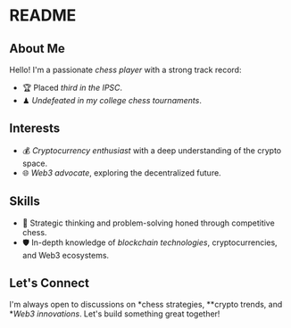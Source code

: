 # README

## About Me

Hello! I'm a passionate *chess player* with a strong track record:
- 🏆 Placed *third in the IPSC*.
- ♟ *Undefeated in my college chess tournaments*.

## Interests
- 💰 *Cryptocurrency enthusiast* with a deep understanding of the crypto space.
- 🌐 *Web3 advocate*, exploring the decentralized future.

## Skills
- 🧠 Strategic thinking and problem-solving honed through competitive chess.
- 🛡 In-depth knowledge of *blockchain technologies*, cryptocurrencies, and Web3 ecosystems.

## Let's Connect
I'm always open to discussions on *chess strategies, **crypto trends, and **Web3 innovations*. Let's build something great together!
